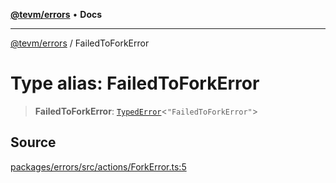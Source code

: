 [**@tevm/errors**](../README.md) • **Docs**

***

[@tevm/errors](../globals.md) / FailedToForkError

# Type alias: FailedToForkError

> **FailedToForkError**: [`TypedError`](TypedError.md)\<`"FailedToForkError"`\>

## Source

[packages/errors/src/actions/ForkError.ts:5](https://github.com/evmts/tevm-monorepo/blob/main/packages/errors/src/actions/ForkError.ts#L5)
